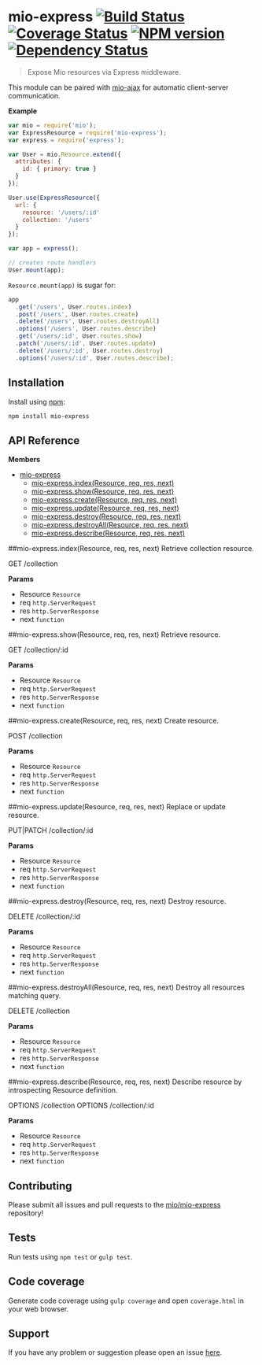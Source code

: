 # mio-express [![Build Status](http://img.shields.io/travis/mio/express.svg?style=flat)](http://travis-ci.org/mio/express) [![Coverage Status](https://img.shields.io/coveralls/mio/express.svg?style=flat)](https://coveralls.io/r/mio/express?branch=master) [![NPM version](http://img.shields.io/npm/v/mio-express.svg?style=flat)](https://www.npmjs.org/package/mio-express) [![Dependency Status](http://img.shields.io/david/mio/express.svg?style=flat)](https://david-dm.org/mio/express)

> Expose Mio resources via Express middleware.

This module can be paired with [mio-ajax](https://github.com/mio/ajax) for
automatic client-server communication.

**Example**  
```javascript
var mio = require('mio');
var ExpressResource = require('mio-express');
var express = require('express');

var User = mio.Resource.extend({
  attributes: {
    id: { primary: true }
  }
});

User.use(ExpressResource({
  url: {
    resource: '/users/:id'
    collection: '/users'
  }
});

var app = express();

// creates route handlers
User.mount(app);
```

`Resource.mount(app)` is sugar for:

```javascript
app
  .get('/users', User.routes.index)
  .post('/users', User.routes.create)
  .delete('/users', User.routes.destroyAll)
  .options('/users', User.routes.describe)
  .get('/users/:id', User.routes.show)
  .patch('/users/:id', User.routes.update)
  .delete('/users/:id', User.routes.destroy)
  .options('/users/:id', User.routes.describe);
```

## Installation

Install using [npm](https://www.npmjs.org/):

```sh
npm install mio-express
```

## API Reference
**Members**

* [mio-express](#module_mio-express)
  * [mio-express.index(Resource, req, res, next)](#module_mio-express.index)
  * [mio-express.show(Resource, req, res, next)](#module_mio-express.show)
  * [mio-express.create(Resource, req, res, next)](#module_mio-express.create)
  * [mio-express.update(Resource, req, res, next)](#module_mio-express.update)
  * [mio-express.destroy(Resource, req, res, next)](#module_mio-express.destroy)
  * [mio-express.destroyAll(Resource, req, res, next)](#module_mio-express.destroyAll)
  * [mio-express.describe(Resource, req, res, next)](#module_mio-express.describe)

<a name="module_mio-express.index"></a>
##mio-express.index(Resource, req, res, next)
Retrieve collection resource.

GET /collection

**Params**

- Resource `Resource`  
- req `http.ServerRequest`  
- res `http.ServerResponse`  
- next `function`  

<a name="module_mio-express.show"></a>
##mio-express.show(Resource, req, res, next)
Retrieve resource.

GET /collection/:id

**Params**

- Resource `Resource`  
- req `http.ServerRequest`  
- res `http.ServerResponse`  
- next `function`  

<a name="module_mio-express.create"></a>
##mio-express.create(Resource, req, res, next)
Create resource.

POST /collection

**Params**

- Resource `Resource`  
- req `http.ServerRequest`  
- res `http.ServerResponse`  
- next `function`  

<a name="module_mio-express.update"></a>
##mio-express.update(Resource, req, res, next)
Replace or update resource.

PUT|PATCH /collection/:id

**Params**

- Resource `Resource`  
- req `http.ServerRequest`  
- res `http.ServerResponse`  
- next `function`  

<a name="module_mio-express.destroy"></a>
##mio-express.destroy(Resource, req, res, next)
Destroy resource.

DELETE /collection/:id

**Params**

- Resource `Resource`  
- req `http.ServerRequest`  
- res `http.ServerResponse`  
- next `function`  

<a name="module_mio-express.destroyAll"></a>
##mio-express.destroyAll(Resource, req, res, next)
Destroy all resources matching query.

DELETE /collection

**Params**

- Resource `Resource`  
- req `http.ServerRequest`  
- res `http.ServerResponse`  
- next `function`  

<a name="module_mio-express.describe"></a>
##mio-express.describe(Resource, req, res, next)
Describe resource by introspecting Resource definition.

OPTIONS /collection
OPTIONS /collection/:id

**Params**

- Resource `Resource`  
- req `http.ServerRequest`  
- res `http.ServerResponse`  
- next `function`  



## Contributing

Please submit all issues and pull requests to the [mio/mio-express](http://github.com/mio/express) repository!

## Tests

Run tests using `npm test` or `gulp test`.

## Code coverage

Generate code coverage using `gulp coverage` and open `coverage.html` in your
web browser.

## Support

If you have any problem or suggestion please open an issue [here](https://github.com/mio/express/issues).
